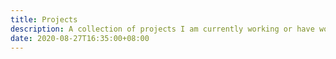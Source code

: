 ```yaml
---
title: Projects
description: A collection of projects I am currently working or have worked on.
date: 2020-08-27T16:35:00+08:00
---
```

